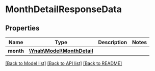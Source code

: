 # MonthDetailResponseData

## Properties
Name | Type | Description | Notes
------------ | ------------- | ------------- | -------------
**month** | [**\Ynab\Model\MonthDetail**](MonthDetail.md) |  | 

[[Back to Model list]](../README.md#documentation-for-models) [[Back to API list]](../README.md#documentation-for-api-endpoints) [[Back to README]](../README.md)


